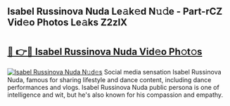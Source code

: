 ## Isabel Russinova Nuda Le𝚊k𝚎d N𝚞𝚍e - Part-rCZ Vid𝚎o Photos Le𝚊ks Z2zIX

# <h2><a href="http://fbbo5zf.evod.top/?m=Isabel+Russinova+Nuda">🔗 👉🔴 Isabel Russinova Nuda Vid𝚎o Ph𝚘t𝚘s</a></h2>

[![Isabel Russinova Nuda N𝚞d𝚎s](https://i.imgur.com/8V9OHl7.gif)](http://fbbo5zf.evod.top/?m=Isabel+Russinova+Nuda)
Social media sensation Isabel Russinova Nuda, famous for sharing lifestyle and dance content, including dance performances and vlogs. Isabel Russinova Nuda public persona is one of intelligence and wit, but he's also known for his compassion and empathy. 
